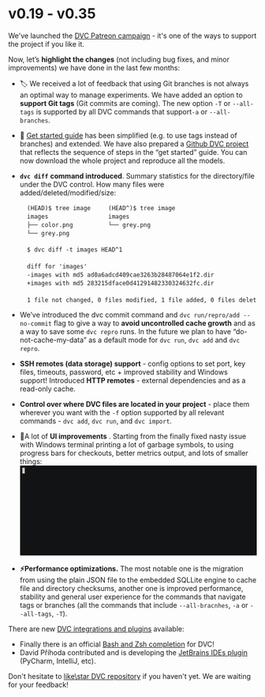 # v0.19 - v0.35

We've launched the [DVC Patreon
campaign](https://www.patreon.com/DVCorg/overview) - it's one of the ways to
support the project if you like it.

Now, let’s  **highlight the changes**  (not including bug fixes, and minor
improvements) we have done in the last few months:

* 🏷 We received a lot of feedback that using Git branches is not always an
  optimal way to manage experiments. We have added an option to  **support Git
  tags**  (Git commits are coming). The new option `-T` or `--all-tags` is
  supported by all DVC commands that support`-a` or `--all-branches`.

* 📖 [Get started guide](https://dvc.org/doc/get-started/agenda) has been
  simplified (e.g. to use tags instead of branches) and extended. We have also
  prepared a [Github DVC project
  ](https://github.com/iterative/example-get-started)that reflects the sequence
  of steps in the “get started” guide. You can now download the whole project
  and reproduce all the models.

* **`dvc diff`**  **command introduced**. Summary statistics for the
  directory/file under the DVC control. How many files were
  added/deleted/modified/size:
    ```diff
      (HEAD)$ tree image     (HEAD^)$ tree image
      images                 images
      ├── color.png          └── grey.png
      └── grey.png

      $ dvc diff -t images HEAD^1

      diff for 'images'
      -images with md5 ad0a6adcd409cae3263b28487064e1f2.dir
      +images with md5 283215dface0d41291482330324632fc.dir

      1 file not changed, 0 files modified, 1 file added, 0 files deleted, size was increased by 15.3 MB
    ```

* We’ve introduced the dvc commit command and `dvc run/repro/add --no-commit`
  flag to give a way to  **avoid uncontrolled cache growth**  and as a way to
  save some `dvc repro` runs. In the future we plan to have
  “do-not-cache-my-data” as a default mode for `dvc run`, `dvc add` and `dvc
  repro`.
* **SSH remotes (data storage) support**  - config options to set port, key
  files, timeouts, password, etc + improved stability and Windows support!
  Introduced  **HTTP remotes**  - external dependencies and as a read-only
  cache.
* **Control over where DVC files are located in your project**  - place them
  wherever you want with the `-f` option supported by all relevant commands -
  `dvc add`, `dvc run`, and `dvc import`.
* 🙂A lot of  **UI improvements** . Starting from the finally fixed nasty issue
  with Windows terminal printing a lot of garbage symbols, to using progress
  bars for checkouts, better metrics output, and lots of smaller things:
  ![|528x200](/static/img/0.35-metrics.gif)

* **⚡️Performance optimizations.**  The most notable one is the migration from
  using the plain JSON file to the embedded SQLLite engine to cache file and
  directory checksums, another one is improved performance, stability and
  general user experience for the commands that navigate tags or branches (all
  the commands that include `--all-bracnhes`, `-a` or `--all-tags`, `-T`).

There are new [DVC integrations and
plugins](https://dvc.org/doc/user-guide/plugins) available:

* Finally there is an official [Bash and Zsh
  completion](https://dvc.org/doc/user-guide/autocomplete) for DVC!
* David Příhoda contributed and is developing the [JetBrains IDEs
  plugin](https://plugins.jetbrains.com/plugin/11368-data-version-control-dvc-support)
  (PyCharm, IntelliJ, etc).

Don't hesitate to [like\star DVC
repository](https://github.com/iterative/dvc/stargazers) if you haven't yet. We
are waiting for your feedback!

